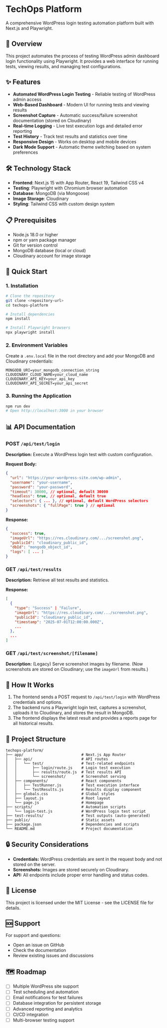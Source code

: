 # TechOps Platform

A comprehensive WordPress login testing automation platform built with Next.js and Playwright.

## 🚀 Overview

This project automates the process of testing WordPress admin dashboard login functionality using Playwright. It provides a web interface for running tests, viewing results, and managing test configurations.

## ✨ Features

- **Automated WordPress Login Testing** - Reliable testing of WordPress admin access
- **Web-Based Dashboard** - Modern UI for running tests and viewing results
- **Screenshot Capture** - Automatic success/failure screenshot documentation (stored on Cloudinary)
- **Real-time Logging** - Live test execution logs and detailed error reporting
- **Test History** - Track test results and statistics over time
- **Responsive Design** - Works on desktop and mobile devices
- **Dark Mode Support** - Automatic theme switching based on system preferences

## 🛠️ Technology Stack

- **Frontend**: Next.js 15 with App Router, React 19, Tailwind CSS v4
- **Testing**: Playwright with Chromium browser automation
- **Database**: MongoDB (via Mongoose)
- **Image Storage**: Cloudinary
- **Styling**: Tailwind CSS with custom design system

## 📋 Prerequisites

- Node.js 18.0 or higher
- npm or yarn package manager
- Git for version control
- MongoDB database (local or cloud)
- Cloudinary account for image storage

## 🚀 Quick Start

### 1. Installation

```bash
# Clone the repository
git clone <repository-url>
cd techops-platform

# Install dependencies
npm install

# Install Playwright browsers
npx playwright install
```

### 2. Environment Variables

Create a `.env.local` file in the root directory and add your MongoDB and Cloudinary credentials:

```
MONGODB_URI=your_mongodb_connection_string
CLOUDINARY_CLOUD_NAME=your_cloud_name
CLOUDINARY_API_KEY=your_api_key
CLOUDINARY_API_SECRET=your_api_secret
```

### 3. Running the Application

```bash
npm run dev
# Open http://localhost:3000 in your browser
```

## 📊 API Documentation

### POST `/api/test/login`
**Description:** Execute a WordPress login test with custom configuration.

**Request Body:**
```json
{
  "url": "https://your-wordpress-site.com/wp-admin",
  "username": "your-username",
  "password": "your-password",
  "timeout": 30000, // optional, default 30000
  "headless": true, // optional, default true
  "selectors": { ... }, // optional, default WordPress selectors
  "screenshots": { "fullPage": true } // optional
}
```

**Response:**
```json
{
  "success": true,
  "imageUrl": "https://res.cloudinary.com/.../screenshot.png",
  "publicId": "cloudinary_public_id",
  "dbId": "mongodb_object_id",
  "logs": [ ... ]
}
```

### GET `/api/test/results`
**Description:** Retrieve all test results and statistics.

**Response:**
```json
[
  {
    "type": "Success" | "Failure",
    "imageUrl": "https://res.cloudinary.com/.../screenshot.png",
    "publicId": "cloudinary_public_id",
    "timestamp": "2025-07-01T12:00:00.000Z",
    ...
  },
  ...
]
```

### GET `/api/test/screenshot/[filename]`
**Description:** (Legacy) Serve screenshot images by filename. (Now screenshots are stored on Cloudinary; use the `imageUrl` from results.)

## 🧪 How It Works

1. The frontend sends a POST request to `/api/test/login` with WordPress credentials and options.
2. The backend runs a Playwright login test, captures a screenshot, uploads it to Cloudinary, and stores the result in MongoDB.
3. The frontend displays the latest result and provides a reports page for all historical results.

## 📁 Project Structure

```
techops-platform/
├── app/                          # Next.js App Router
│   ├── api/                      # API routes
│   │   └── test/                 # Test-related endpoints
│   │       ├── login/route.js    # Login test execution
│   │       ├── results/route.js  # Test results API
│   │       └── screenshot/       # Screenshot serving
│   ├── components/               # React components
│   │   ├── TestRunner.js         # Test execution interface
│   │   └── TestResults.js        # Results display component
│   ├── globals.css               # Global styles
│   ├── layout.js                 # Root layout
│   └── page.js                   # Homepage
├── scripts/                      # Automation scripts
│   └── login-test.js             # WordPress login test script
├── test-results/                 # Test outputs (auto-generated)
├── public/                       # Static assets
├── package.json                  # Dependencies and scripts
└── README.md                     # Project documentation
```

## 🔒 Security Considerations

- **Credentials:** WordPress credentials are sent in the request body and not stored on the server.
- **Screenshots:** Images are stored securely on Cloudinary.
- **API:** All endpoints include proper error handling and status codes.

## 📝 License

This project is licensed under the MIT License - see the LICENSE file for details.

## 🆘 Support

For support and questions:
- Open an issue on GitHub
- Check the documentation
- Review existing issues and discussions

## 🗺️ Roadmap

- [ ] Multiple WordPress site support
- [ ] Test scheduling and automation
- [ ] Email notifications for test failures
- [ ] Database integration for persistent storage
- [ ] Advanced reporting and analytics
- [ ] CI/CD integration
- [ ] Multi-browser testing support
